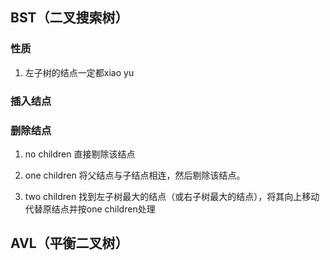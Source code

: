 ## BST（二叉搜索树）
### 性质
1. 左子树的结点一定都xiao yu

### 插入结点



### 删除结点

1. no children
直接剔除该结点

2. one children
将父结点与子结点相连，然后剔除该结点。

3. two children
找到左子树最大的结点（或右子树最大的结点），将其向上移动代替原结点并按one children处理

## AVL（平衡二叉树）